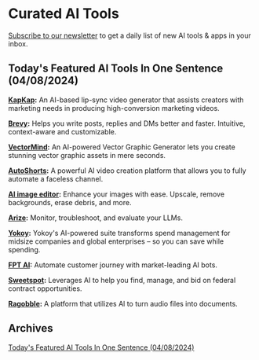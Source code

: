 # Curated AI Tools

[Subscribe to our newsletter](https://curatedaitools.substack.com/) to get a daily list of new AI tools & apps in your inbox.

## Today's Featured AI Tools In One Sentence (04/08/2024)

**[KapKap](https://www.kapkap.ai/):** An AI-based lip-sync video generator that assists creators with marketing needs in producing high-conversion marketing videos.

**[Brevy](https://www.brevy.social/):** Helps you write posts, replies and DMs better and faster. Intuitive, context-aware and customizable.

**[VectorMind](https://vectormind.io/):** An AI-powered Vector Graphic Generator lets you create stunning vector graphic assets in mere seconds.

**[AutoShorts](https://autoshorts.ai/):** A powerful AI video creation platform that allows you to fully automate a faceless channel.

**[AI image editor](https://www.imagewith.ai/):** Enhance your images with ease. Upscale, remove backgrounds, erase debris, and more.

**[Arize](https://arize.com/):** Monitor, troubleshoot, and evaluate your LLMs.

**[Yokoy](https://yokoy.io/):** Yokoy's AI-powered suite transforms spend management for midsize companies and global enterprises – so you can save while spending.

**[FPT AI](https://fpt.ai/):** Automate customer journey with market-leading AI bots.

**[Sweetspot](https://www.sweetspot.so/):** Leverages AI to help you find, manage, and bid on federal contract opportunities.

**[Ragobble](https://ragobble.com/):** A platform that utilizes Al to turn audio files into documents.

## Archives

[Today's Featured AI Tools In One Sentence (04/08/2024)](https://curatedaitools.substack.com/p/todays-featured-ai-tools-in-one-sentence)
